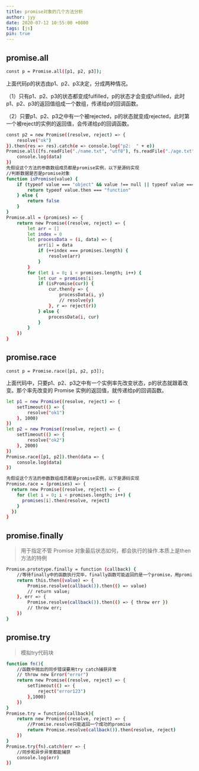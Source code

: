 ```yaml
---
title: promise对象的几个方法分析
author: jyy
date: 2020-07-12 10:55:00 +0800
tags: [js]
pin: true
---
```



## promise.all

```sh
const p = Promise.all([p1, p2, p3]);
``` 

上面代码p的状态由p1、p2、p3决定，分成两种情况。

（1）只有p1、p2、p3的状态都变成fulfilled，p的状态才会变成fulfilled，此时p1、p2、p3的返回值组成一个数组，传递给p的回调函数。

（2）只要p1、p2、p3之中有一个被rejected，p的状态就变成rejected，此时第一个被reject的实例的返回值，会传递给p的回调函数。

```sh
const p2 = new Promise((resolve, reject) => {
    resolve("ok")
}).then(res => res).catch(e => console.log("p2:  " + e))
Promise.all([fs.readFile("./name.txt", "utf8"), fs.readFile("./age.txt", "utf8"), 1, p2]).then(data => {
    console.log(data)
})
先假设这个方法的参数数组成员都是promise实例，以下是源码实现
//判断数据是否是promise对象
function isPromise(value) {
    if (typeof value === "object" && value !== null || typeof value === "function") {
        return typeof value.then === "function"
    } else {
        return false
    }
}
Promise.all = (promises) => {
    return new Promise((resolve, reject) => {
        let arr = []
        let index = 0
        let processData = (i, data) => {
            arr[i] = data
            if (++index === promises.length) {
                resolve(arr)
            }
        }
        for (let i = 0; i < promises.length; i++) {
            let cur = promises[i]
            if (isPromise(cur)) {
                cur.then(y => {
                    processData(i, y)
                    // resolve(y)
                }, r => reject(r))
            } else {
                processData(i, cur)
            }
        }
    })
}
```

## promise.race

```
const p = Promise.race([p1, p2, p3]);
```
上面代码中，只要p1、p2、p3之中有一个实例率先改变状态，p的状态就跟着改变。那个率先改变的 Promise 实例的返回值，就传递给p的回调函数。

```sh
let p1 = new Promise((resolve, reject) => {
    setTimeout(() => {
        resolve("ok1")
    }, 1000)
})
let p2 = new Promise((resolve, reject) => {
    setTimeout(() => {
        resolve("ok2")
    }, 2000)
})
Promise.race([p1, p2]).then(data => {
    console.log(data)
})

先假设这个方法的参数数组成员都是promise实例，以下是源码实现
Promise.race = (promises) => {
  return new Promise((resolve, reject) => {
    for (let i = 0; i < promises.length; i++) {
      promises[i].then(resolve, reject)
    }
  })
}
```

## promise.finally

>用于指定不管 Promise 对象最后状态如何，都会执行的操作.本质上是then方法的特例
```sh
Promise.prototype.finally = function (callback) {
    //等待finally中的函数执行完毕，finally函数可能返回的是一个promise，用promise.resolve等待返回的promise执行完
    return this.then((value) => {
        Promise.resolve(callback()).then(() => value)
        // return value;
    }, err => {
        Promise.resolve(callback()).then(() => { throw err })
        // throw err;
    })
}
```

## promise.try

> 模拟try代码块

```sh
function fn(){
    //函数中抛出的同步错误要用try catch捕获异常
    // throw new Error("error")
    return new Promise((resolve, reject) => {
        setTimeout(() => {
            reject("error123")
        },1000)
    })
}
Promise.try = function(callback){
    return new Promise((resolve, reject) => {
        //Promise.resolve只能返回一个成功的promise
        return Promise.resolve(callback()).then(resolve, reject)
    })
}
Promise.try(fn).catch(err => {
    //同步和异步异常都能捕获
    console.log(err)
})
```








